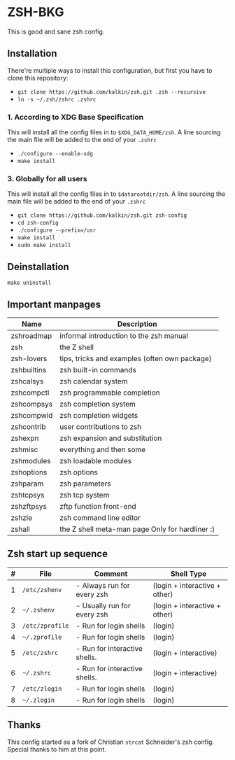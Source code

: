 # ZSH-BKG

This is good and sane zsh config.

## Installation

There're multiple ways to install this configuration, but first you have to
clone this repository:

- `git clone https://github.com/kalkin/zsh.git .zsh --recursive`
- `ln -s ~/.zsh/zshrc .zshrc`


### 1. According to XDG Base Specification

This will install all the config files in to `$XDG_DATA_HOME/zsh`. A line
sourcing the main file will be added to the end of your `.zshrc`

- `./configure --enable-xdg`
- `make install`

### 3. Globally for all users

This will install all the config files in to `$datarootdir/zsh`. A line
sourcing the main file will be added to the end of your `.zshrc`

- `git clone https://github.com/kalkin/zsh.git zsh-config`
- `cd zsh-config`
- `./configure --prefix=/usr`
- `make install`
- `sudo make install`

## Deinstallation

`make uninstall`

## Important manpages

| Name        | Description                                     |
|-------------|-------------------------------------------------|
| zshroadmap  | informal introduction to the zsh manual         |
| zsh         | the Z shell                                     |
| zsh-lovers  | tips, tricks and examples (often own package)   |
| zshbuiltins | zsh built-in commands                           |
| zshcalsys   | zsh calendar system                             |
| zshcompctl  | zsh programmable completion                     |
| zshcompsys  | zsh completion system                           |
| zshcompwid  | zsh completion widgets                          |
| zshcontrib  | user contributions to zsh                       |
| zshexpn     | zsh expansion and substitution                  |
| zshmisc     | everything and then some                        |
| zshmodules  | zsh loadable modules                            |
| zshoptions  | zsh options                                     |
| zshparam    | zsh parameters                                  |
| zshtcpsys   | zsh tcp system                                  |
| zshzftpsys  | zftp function front-end                         |
| zshzle      | zsh command line editor                         |
| zshall      | the Z shell meta-man page Only for hardliner :) |

## Zsh start up sequence

|\# | File            | Comment                       | Shell Type                    |
| - | --------------- | ----------------------------- | ----------------------------- |
| 1 | `/etc/zshenv`   | - Always run for every zsh    | (login + interactive + other) |
| 2 | `~/.zshenv`     | - Usually run for every zsh   | (login + interactive + other) |
| 3 | `/etc/zprofile` | - Run for login shells        | (login)                       |
| 4 | `~/.zprofile`   | - Run for login shells        | (login)                       |
| 5 | `/etc/zshrc`    | - Run for interactive shells. | (login + interactive)         |
| 6 | `~/.zshrc`      | - Run for interactive shells. | (login + interactive)         |
| 7 | `/etc/zlogin`   | - Run for login shells        | (login)                       |
| 8 | `~/.zlogin`     | - Run for login shells        | (login)                       |

## Thanks

This config started as a fork of Christian `strcat` Schneider's zsh config.
Special thanks to him at this point.

<!-- vim: ft=markdown
-->
